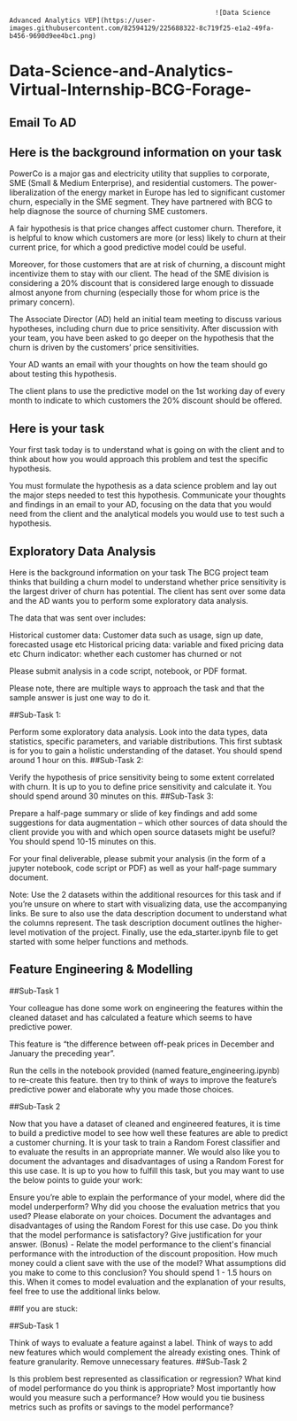                                                         ![Data Science   Advanced Analytics VEP](https://user-images.githubusercontent.com/82594129/225688322-8c719f25-e1a2-49fa-b456-9690d9ee4bc1.png)
       


# Data-Science-and-Analytics-Virtual-Internship-BCG-Forage-
## Email To AD
## Here is the background information on your task
PowerCo is a major gas and electricity utility that supplies to corporate, SME (Small & Medium Enterprise), and residential customers. The power-liberalization of the energy market in Europe has led to significant customer churn, especially in the SME segment. They have partnered with BCG to help diagnose the source of churning SME customers.

A fair hypothesis is that price changes affect customer churn. Therefore, it is helpful to know which customers are more (or less) likely to churn at their current price, for which a good predictive model could be useful.

Moreover, for those customers that are at risk of churning, a discount might incentivize them to stay with our client. The head of the SME division is considering a 20% discount that is considered large enough to dissuade almost anyone from churning (especially those for whom price is the primary concern).

The Associate Director (AD) held an initial team meeting to discuss various hypotheses, including churn due to price sensitivity. After discussion with your team, you have been asked to go deeper on the hypothesis that the churn is driven by the customers’ price sensitivities. 

Your AD wants an email with your thoughts on how the team should go about testing this hypothesis.

The client plans to use the predictive model on the 1st working day of every month to indicate to which customers the 20% discount should be offered.



## Here is your task
Your first task today is to understand what is going on with the client and to think about how you would approach this problem and test the specific hypothesis.

You must formulate the hypothesis as a data science problem and lay out the major steps needed to test this hypothesis. Communicate your thoughts and findings in an email to your AD, focusing on the data that you would need from the client and the analytical models you would use to test such a hypothesis.

## Exploratory Data Analysis

Here is the background information on your task
The BCG project team thinks that building a churn model to understand whether price sensitivity is the largest driver of churn has potential. The client has sent over some data and the AD wants you to perform some exploratory data analysis.

The data that was sent over includes:

Historical customer data: Customer data such as usage, sign up date, forecasted usage etc
Historical pricing data: variable and fixed pricing data etc
Churn indicator: whether each customer has churned or not

Please submit analysis in a code script, notebook, or PDF format. 

Please note, there are multiple ways to approach the task and that the sample answer is just one way to do it.

##Sub-Task 1:

Perform some exploratory data analysis. Look into the data types, data statistics, specific parameters, and variable distributions. This first subtask is for you to gain a holistic understanding of the dataset. You should spend around 1 hour on this.
##Sub-Task 2:

Verify the hypothesis of price sensitivity being to some extent correlated with churn. It is up to you to define price sensitivity and calculate it. You should spend around 30 minutes on this.
##Sub-Task 3:

Prepare a half-page summary or slide of key findings and add some suggestions for data augmentation – which other sources of data should the client provide you with and which open source datasets might be useful? You should spend 10-15 minutes on this.

For your final deliverable, please submit your analysis (in the form of a jupyter notebook, code script or PDF) as well as your half-page summary document.

Note: Use the 2 datasets within the additional resources for this task and if you’re unsure on where to start with visualizing data, use the accompanying links. 
Be sure to also use the data description document to understand what the columns represent. 
The task description document outlines the higher-level motivation of the project. 
Finally, use the eda_starter.ipynb file to get started with some helper functions and methods.

## Feature Engineering & Modelling

##Sub-Task 1

Your colleague has done some work on engineering the features within the cleaned dataset and has calculated a feature which seems to have predictive power. 

This feature is “the difference between off-peak prices in December and January the preceding year”. 

Run the cells in the notebook provided (named feature_engineering.ipynb) to re-create this feature. then try to think of ways to improve the feature’s predictive power and elaborate why you made those choices. 

##Sub-Task 2

Now that you have a dataset of cleaned and engineered features, it is time to build a predictive model to see how well these features are able to predict a customer churning. It is your task to train a Random Forest classifier and to evaluate the results in an appropriate manner. We would also like you to document the advantages and disadvantages of using a Random Forest for this use case. It is up to you how to fulfill this task, but you may want to use the below points to guide your work:

Ensure you’re able to explain the performance of your model, where did the model underperform?
Why did you choose the evaluation metrics that you used? Please elaborate on your choices.
Document the advantages and disadvantages of using the Random Forest for this use case.
Do you think that the model performance is satisfactory? Give justification for your answer.
(Bonus) - Relate the model performance to the client's financial performance with the introduction of the discount proposition. How much money could a client save with the use of the model? What assumptions did you make to come to this conclusion?
You should spend 1 - 1.5 hours on this. When it comes to model evaluation and the explanation of your results, feel free to use the additional links below.

##If you are stuck:

##Sub-Task 1

Think of ways to evaluate a feature against a label.
Think of ways to add new features which would complement the already existing ones. 
Think of feature granularity. 
Remove unnecessary features.
 ##Sub-Task 2
 
Is this problem best represented as classification or regression? 
What kind of model performance do you think is appropriate? 
Most importantly how would you measure such a performance? 
How would you tie business metrics such as profits or savings to the model performance?
